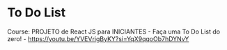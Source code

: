 # To Do List

Course: PROJETO de React JS para INICIANTES - Faça uma To Do List do zero! - https://youtu.be/YVEVrigByKY?si=YqX9qqoOb7hDYNvY
